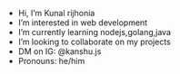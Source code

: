 -  Hi, I’m Kunal rijhonia
-  I’m interested in web development
-  I’m currently learning nodejs,golang,java
-  I’m looking to collaborate on my projects
-  DM on IG: @kanshu.js
-  Pronouns: he/him

<!---
Krijhonia/Krijhonia is a ✨ special ✨ repository because its `README.md` (this file) appears on your GitHub profile.
You can click the Preview link to take a look at your changes.
--->

